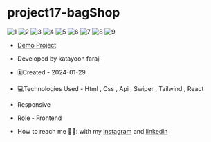 # project17-bagShop
![1](https://github.com/katayoon-faraji-web/project17-bagShop/assets/144775981/702f7dba-9fdd-471f-809d-6dccc2387838)
![2](https://github.com/katayoon-faraji-web/project17-bagShop/assets/144775981/72f069b2-5942-4602-b2d4-271fd215b53b)
![3](https://github.com/katayoon-faraji-web/project17-bagShop/assets/144775981/aed366da-1b63-48ca-ac2e-472a6e43f555)
![4](https://github.com/katayoon-faraji-web/project17-bagShop/assets/144775981/32ea21b9-fbe7-4347-b7f9-207d5c8c37ed)
![5](https://github.com/katayoon-faraji-web/project17-bagShop/assets/144775981/1ea1ec42-f8c1-4b8e-bc87-14ced30fde42)
![6](https://github.com/katayoon-faraji-web/project17-bagShop/assets/144775981/3f060fad-fe10-4750-be21-d467759ba7e7)
![7](https://github.com/katayoon-faraji-web/project17-bagShop/assets/144775981/31b73fc0-741d-4db7-b3b9-95e1103e706d)
![8](https://github.com/katayoon-faraji-web/project17-bagShop/assets/144775981/11d7eb69-2cf5-4b37-ac57-c1144e63619c)
![9](https://github.com/katayoon-faraji-web/project17-bagShop/assets/144775981/b47216fd-8ccf-4f6a-8576-0e8c15a19f82)

- [Demo Project](https://project17-bag-shop.vercel.app/)

- Developed by katayoon faraji

- 🗓️Created - 2024-01-29

- 💻Technologies Used - Html , Css , Api , Swiper , Tailwind , React

- Responsive
  
- Role - Frontend

- How to reach me 👩🏻: with my [instagram](https://instagram.com/katayoon_faraji_web) and [linkedin](https://www.linkedin.com/in/katayoon-faraji-web-3b722b207r)
